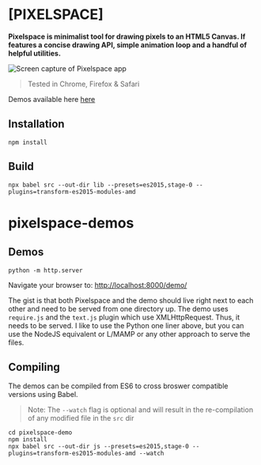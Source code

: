 # [PIXELSPACE]
**Pixelspace is minimalist tool for drawing pixels to an HTML5 Canvas. If features a concise drawing API, simple animation loop and a handful of helpful utilities.**

![Screen capture of Pixelspace app](docs/pixelscan.gif)

> Tested in Chrome, Firefox & Safari

Demos available here [here](https://github.com/jeremyfromearth/pixelspace-demo)

## Installation
```
npm install
```

## Build
```
npx babel src --out-dir lib --presets=es2015,stage-0 --plugins=transform-es2015-modules-amd
```

# pixelspace-demos

## Demos
```
python -m http.server
```
Navigate your browser to: [http://localhost:8000/demo/](http://localhost:8000/pixelspace-demo/)

The gist is that both Pixelspace and the demo should live right next to each other and need to be served from one directory up. The demo uses `require.js` and the `text.js` plugin which use XMLHttpRequest. Thus, it needs to be served. I like to use the Python one liner above, but you can use the NodeJS equivalent or L/MAMP or any other approach to serve the files.

## Compiling 
The demos can be compiled from ES6 to cross broswer compatible versions using Babel. 
> Note: The `--watch` flag is optional and will result in the re-compilation of any modified file in the `src` dir

```
cd pixelspace-demo
npm install
npx babel src --out-dir js --presets=es2015,stage-0 --plugins=transform-es2015-modules-amd --watch
```
